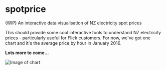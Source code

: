 # spotprice
(WIP) An interactive data visualisation of NZ electricity spot prices

This should provide some cool interactive tools to understand NZ electricity prices - particularly useful for Flick 
customers. For now, we've got one chart and it's the average price by hour in January 2016.

**Lots more to come...**

![Image of chart](https://cloud.githubusercontent.com/assets/5344417/13003728/2ded8de4-d1dc-11e5-8110-c5910d5819b3.png)
